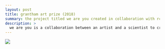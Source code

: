 ```yaml
---
layout: post
title: grantham art prize (2018)
summary: the project titled we are you created in collaboration with rca student miyuki oka was first displayed at the grantham art prize exhibition in 2019
description: >
  we are you is a collaboration between an artist and a scientist to create a piece of artwork that refelcets on the issues associated with climate change. we are you is a sculptural piece and a video footage raising awareness of coral bleaching by bringing the issue closer to the viewers.<br><br>location: main entrance, imperial college london<br>dates: 25-28 april 2019<br>project: <a href="https://bsbiro.github.io/projects/we-are-you" style="text-decoration:none" >we are you</a>
---
```


<div class="slideshow-container">
<img src="https://bsbiro.github.io/exh1.jpg">
</div>
